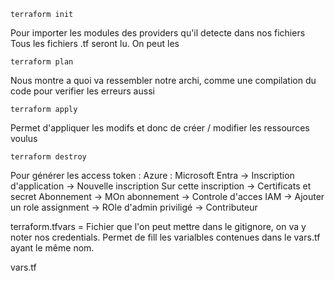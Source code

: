 ```
terraform init 
```
Pour importer les modules des providers qu'il detecte dans nos fichiers
Tous les fichiers .tf seront lu. On peut les 

```
terraform plan 
```
Nous montre a quoi va ressembler notre archi, comme une compilation du code pour verifier les erreurs aussi

```
terraform apply  
```
Permet d'appliquer les modifs et donc de créer / modifier les ressources voulus

```
terraform destroy 
```


Pour générer les access token :
Azure :
Microsoft Entra -> Inscription d'application -> Nouvelle inscription
Sur cette inscription -> Certificats et secret
Abonnement -> MOn abonnement -> Controle d'acces IAM -> Ajouter un role assignment -> ROle d'admin priviligé -> Contributeur


terraform.tfvars = Fichier que l'on peut mettre dans le gitignore, on va y noter nos credentials. Permet de fill les varialbles contenues dans le vars.tf ayant le même nom.

vars.tf